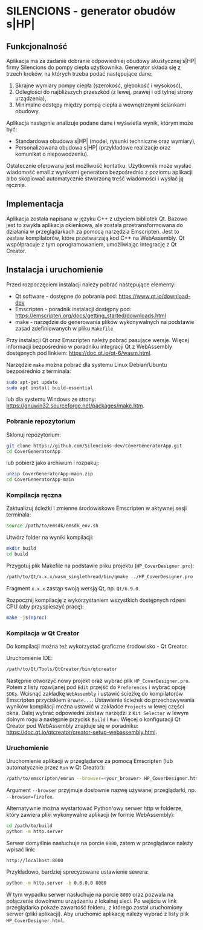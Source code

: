 # SILENCIONS - generator obudów s|HP|

## Funkcjonalność

Aplikacja ma za zadanie dobranie odpowiedniej obudowy akustycznej s|HP| firmy Silencions
do pompy ciepła użytkownika. Generator składa się z trzech kroków, na których trzeba podać 
następujące dane:

1. Skrajne wymiary pompy ciepła (szerokość, głębokość i wysokosć),
2. Odległości do najbliższych przeszkód (z lewej, prawej i od tylnej strony urządzenia),
3. Minimalne odstępy między pompą ciepła a wewnętrznymi ściankami obudowy.

Aplikacja następnie analizuje podane dane i wyświetla wynik, którym może być:

- Standardowa obudowa s|HP| (model, rysunki techniczne oraz wymiary),
- Personalizowana obudowa s|HP| (przykładowe realizacje oraz komunikat o niepowodzeniu).

Ostatecznie oferowana jest możliwość kontatku. Użytkownik może wysłać wiadomość email
z wynikami generatora bezpośrednio z poziomu aplikacji albo skopiować automatycznie
stworzoną treść wiadomości i wysłać ją ręcznie.

## Implementacja

Aplikacja została napisana w języku C++ z użyciem bibliotek Qt. Bazowo jest to zwykła 
aplikacja okienkowa, ale została przetransformowana do działania w przeglądarkach za
pomocą narzędzia Emscripten. Jest to zestaw kompilatorów, które przetwarzają kod C++
na WebAssembly. Qt współpracuje z tym oprogramowaniem, umożliwiając integrację z Qt Creator.

## Instalacja i uruchomienie

Przed rozpoczęciem instalacji należy pobrać następujące elementy:

- Qt software - dostępne do pobrania pod: https://www.qt.io/download-dev
- Emscripten - poradnik instalacji dostępny pod: https://emscripten.org/docs/getting_started/downloads.html
- make - narzędzie do generowania plików wykonywalnych na podstawie zasad zdefiniowanych w pliku ```Makefile```

Przy instalacji Qt oraz Emscripten należy pobrać pasujące wersje. Więcej informacji bezpośrednio w 
poradniku integracji Qt z WebAssembly dostępnych pod linkiem: https://doc.qt.io/qt-6/wasm.html.

Narzędzie ```make``` można pobrać dla systemu Linux Debian/Ubuntu bezpośrednio z terminala:
   ```bash
   sudo apt-get update
   sudo apt install build-essential
   ```
lub dla systemu Windows ze strony: https://gnuwin32.sourceforge.net/packages/make.htm.

### Pobranie repozytorium

Sklonuj repozytorium:
   ```bash
   git clone https://github.com/Silencions-dev/CoverGeneratorApp.git
   cd CoverGeneratorApp
   ```
lub pobierz jako archiwum i rozpakuj:
  ```bash
  unzip CoverGeneratorApp-main.zip
  cd CoverGeneratorApp-main
  ```

### Kompilacja ręczna

Zaktualizuj ścieżki i zmienne środowiskowe Emscripten w aktywnej sesji terminala:
   ```bash
   source /path/to/emsdk/emsdk_env.sh
   ```
Utwórz folder na wyniki kompilacji:
   ```bash
   mkdir build
   cd build
   ```
Przygotuj plik Makefile na podstawie pliku projektu (```HP_CoverDesigner.pro```):
   ```bash
   /path/to/Qt/x.x.x/wasm_singlethread/bin/qmake ../HP_CoverDesigner.pro
   ```
Fragment ```x.x.x``` zastąp swoją wersją Qt, np. ```Qt/6.9.0```.

Rozpocznij kompilację z wykorzystaniem wszystkich dostępnych rdzeni CPU (aby przyspieszyć pracę):
   ```bash
   make -j$(nproc)
   ```
### Kompilacja w Qt Creator

Do kompilacji można też wykorzystać graficzne środowisko - Qt Creator.

Uruchomienie IDE:
```bash
/path/to/Qt/Tools/QtCreator/bin/qtcreator
```
Następnie otworzyć nowy projekt oraz wybrać plik ```HP_CoverDesigner.pro```. Potem z listy rozwijanej pod ```Edit```
przejść do ```Preferences``` i wybrać opcję ```SDKs```. Wcisnąć zakładkę ```WebAssembly``` i ustawić ścieżkę do
kompilatorów Emscripten przyciskiem ```Browse...```. Ustawienie ścieżek do przechowywania wyników kompilacji 
można ustawić w zakładce ```Projects``` w lewej części okna. Dalej wybrać odpowiedni zestaw narzędzi z ```Kit Selector```
w lewym dolnym rogu a następnie przycisk ```Build``` i ```Run```. Więcej o konfiguracji Qt Creator pod WebAssembly
znajduje się w poradniku: https://doc.qt.io/qtcreator/creator-setup-webassembly.html.

### Uruchomienie

Uruchomienie aplikacji w przeglądarce za pomocą Emscripten (lub automatycznie przez ```Run``` w Qt Creator):
   ```bash
   /path/to/emscripten/emrun --browser=<your_broswer> HP_CoverDesigner.html
   ```
Argument ```--browser``` przyjmuje dosłownie nazwę używanej przeglądarki, np. ```--browser=firefox```.

Alternatywnie można wystartować Python'owy serwer http w folderze, który zawiera pliki wykonywalne aplikacji (w formie WebAssembly):
   ```bash
   cd /path/to/build
   python -m http.server 
   ```
Serwer domyślnie nasłuchuje na porcie ```8000```, zatem w przeglądarce należy wpisać link:
  ```
  http://localhost:8000
  ```
Przykładowo, bardziej sprecyzowane ustawienie sewera:
```bash
python -m http.server -b 0.0.0.0 8080
```
W tym wypadku serwer nasłuchuje na porcie ```8080``` oraz pozwala na połączenie dowolnemu urządzeniu z lokalnej
sieci. Po wejściu w link przeglądarka pokaże zawartość folderu, z którego został uruchomiony serwer (pliki
aplikacji). Aby uruchomić aplikację należy wybrać z listy plik ```HP_CoverDesigner.html```.

   
   






